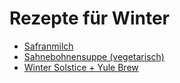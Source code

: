 Rezepte für Winter
=====================

* [Safranmilch](Safranmilch.txt)
* [Sahnebohnensuppe (vegetarisch)](Sahnebohnensuppe.txt)
* [Winter Solstice + Yule Brew](Solstice+Yule_Brew.txt)
